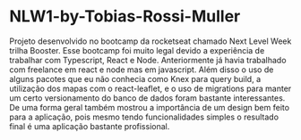 # NLW1-by-Tobias-Rossi-Muller
Projeto desenvolvido no bootcamp da rocketseat chamado Next Level Week trilha Booster.
Esse bootcamp foi muito legal devido a experiência de trabalhar com Typescript, React e Node. 
Anteriormente já havia trabalhado com freelance em react e node mas em javascript. 
Além disso o uso de alguns pacotes que eu não conhecia como Knex para query build, a utilização dos mapas com o react-leaflet, e o uso de migrations para manter um certo versionamento do banco de dados foram bastante interessantes.
De uma forma geral também mostrou a importância de um design bem feito para a aplicação, pois mesmo tendo funcionalidades simples o resultado final é uma aplicação bastante profissional.

